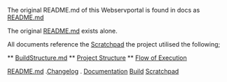 The original README.md of this Webservportal is found in docs as [README.md](./FARMStackWebPortal/docs/README.md)

The original [README.md](./FARMStackWebPortal/docs/README.md) exists alone.

All documents reference the [Scratchpad](./docs/Scratchpad2.md)
the project utilised the following;

** [BuildStructure.md](./docs/buildstructure.md)
** [Project Structure](./docs/ProjectStructure.md)
** [Flow of Execution](./docs/flowofexecution.md)

[README.md](./docs/README.md) .[Changelog](./docs/CHANGELOG.md) . [Documentation](./FARMStackWebPortal/docs/sphinxdocs/docs/) [Build](./FARMStackWebPortal/docs/build)  [Scratchpad](./FARMStackWebPortal/docs/Scratchpad2.md)

